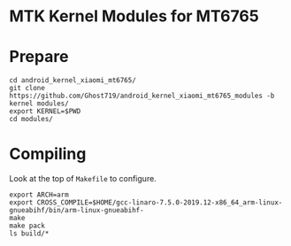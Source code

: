 # MTK Kernel Modules for MT6765

# Prepare
	cd android_kernel_xiaomi_mt6765/
	git clone https://github.com/Ghost719/android_kernel_xiaomi_mt6765_modules -b kernel modules/
	export KERNEL=$PWD
	cd modules/

# Compiling

Look at the top of `Makefile` to configure.

	export ARCH=arm
	export CROSS_COMPILE=$HOME/gcc-linaro-7.5.0-2019.12-x86_64_arm-linux-gnueabihf/bin/arm-linux-gnueabihf-
	make
	make pack
	ls build/*
